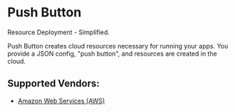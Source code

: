 # Push Button

Resource Deployment - Simplified.

Push Button creates cloud resources necessary for running your apps. You provide a JSON config, "push button", and 
resources are created in the cloud.

## Supported Vendors:

* [Amazon Web Services (AWS)](lib/resource/aws)